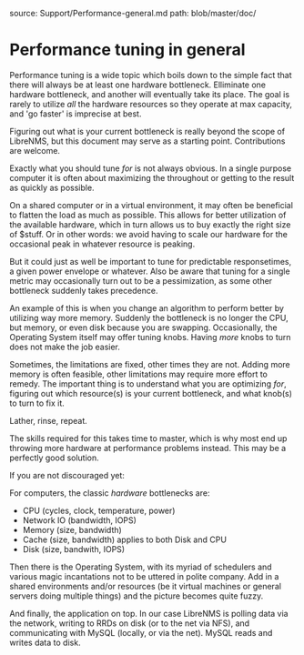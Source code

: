source: Support/Performance-general.md
path: blob/master/doc/

# Performance tuning in general

Performance tuning is a wide topic which boils down to the simple fact that there will always be at least one hardware bottleneck. Elliminate one hardware bottleneck, and another will eventually take its place. The goal is rarely to utilize *all* the hardware resources so they operate at max capacity, and 'go faster' is imprecise at best.

Figuring out what is your current bottleneck is really beyond the scope of LibreNMS, but this document may serve as a starting point. Contributions are welcome.

Exactly what you should tune *for* is not always obvious. In a single purpose computer it is often about maximizing the throughout or getting to the result as quickly as possible.

On a shared computer or in a virtual environment, it may often be beneficial to flatten the load as much as possible. This allows for better utilization of the available hardware, which in turn allows us to buy exactly the right size of $stuff. Or in other words: we avoid having to scale our hardware for the occasional peak in whatever resource is peaking.

But it could just as well be important to tune for predictable responsetimes, a given power envelope or whatever. Also be aware that tuning for a single metric may occasionally turn out to be a pessimization, as some other bottleneck suddenly takes precedence.

An example of this is when you change an algorithm to perform better by utilizing way more memory. Suddenly the bottleneck is no longer the CPU, but memory, or even disk because you are swapping. Occasionally, the Operating System itself may offer tuning knobs. Having *more* knobs to turn does not make the job easier. 

Sometimes, the limitations are fixed, other times they are not. Adding more memory is often feasible, other limitations may require more effort to remedy. The important thing is to understand what you are optimizing *for*, figuring out which resource(s) is your current bottleneck, and what knob(s) to turn to fix it.

Lather, rinse, repeat.

The skills required for this takes time to master, which is why most end up throwing more hardware at performance problems instead. This may be a perfectly good solution.

If you are not discouraged yet:

For computers, the classic *hardware* bottlenecks are:
* CPU (cycles, clock, temperature, power)
* Network IO (bandwidth, IOPS)
* Memory (size, bandwidth)
* Cache (size, bandwidth)  applies to both Disk and CPU
* Disk (size, bandwith, IOPS)

Then there is the Operating System, with its myriad of schedulers and various magic incantations not to be uttered in polite company. Add in a shared environments and/or resources (be it virtual machines or general servers doing multiple things) and the picture becomes quite fuzzy.

And finally, the application on top. In our case LibreNMS is polling data via the network, writing to RRDs on disk (or to the net via NFS), and communicating with MySQL (locally, or via the net). MySQL reads and writes data to disk. 
